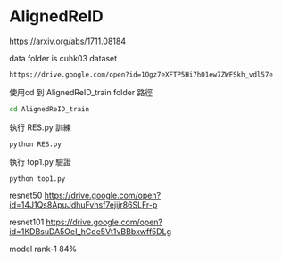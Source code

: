 # AlignedReID



https://arxiv.org/abs/1711.08184



data folder is cuhk03 dataset
```
https://drive.google.com/open?id=1Qgz7eXFTP5Hi7hO1ew7ZWFSkh_vdl57e
```



使用cd 到 AlignedReID_train folder  路徑
```bash
cd AlignedReID_train
```



執行 RES.py  訓練
```
python RES.py
```


執行 top1.py  驗證
```
python top1.py
```


resnet50 
https://drive.google.com/open?id=14J1Qs8ApuJdhuFvhsf7ejijr86SLFr-p


resnet101
https://drive.google.com/open?id=1KDBsuDA5OeI_hCde5Vt1vBBbxwff5DLg

model rank-1 84%
